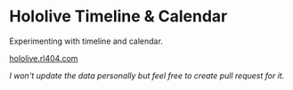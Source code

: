 # Hololive Timeline & Calendar

Experimenting with timeline and calendar.

[hololive.rl404.com](https://hololive.rl404.com)

*I won't update the data personally but feel free to create pull request for it.*
